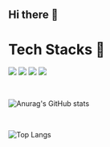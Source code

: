 ## Hi there 👋

<!--
**JeongMyeongHong/JeongMyeongHong** is a ✨ _special_ ✨ repository because its `README.md` (this file) appears on your GitHub profile.

Here are some ideas to get you started:

- 🔭 I’m currently working on ...
- 🌱 I’m currently learning ...
- 👯 I’m looking to collaborate on ...
- 🤔 I’m looking for help with ...
- 💬 Ask me about ...
- 📫 How to reach me: ...
- 😄 Pronouns: ...
- ⚡ Fun fact: ...
-->

# Tech Stacks 🔧
<img src="https://img.shields.io/badge/Python-F7DF1E?style=flat&logo=python&logoColor=#3776AB"/> <img src="https://img.shields.io/badge/FastAPI-3F5DFF?style=flat&logo=fastapi&logoColor=#009688"/> <img src="https://img.shields.io/badge/OpenCV-4479A1?style=flat&logo=opencv&logoColor=#5C3EE8"/> <img src="https://img.shields.io/badge/SpringBoot-0052CC?style=flat&logo=springboot&logoColor=#6DB33F"/>

<br/>

![Anurag's GitHub stats](https://github-readme-stats.vercel.app/api/?username=JeongMyeongHong&show_icons=true&title_color=fff&icon_color=79ff97&text_color=9f9f9f&bg_color=151515)

<br/>

![Top Langs](https://github-readme-stats.vercel.app/api/top-langs/?username=JeongMyeongHong&layout=compact)
